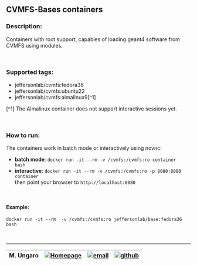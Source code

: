 ## CVMFS-Bases containers

### Description:

Containers with root support, capables of loading geant4 software from CVMFS
using modules.

<br/>

### Supported tags:

- jeffersonlab/cvmfs:fedora36
- jeffersonlab/cvmfs:ubuntu22
- jeffersonlab/cvmfs:almalinux9[^1]
  
[^1] The Almalinux container does not support interactive sessions yet.

<br/>

### How to run:

The containers work in batch mode or interactively using novnc:

* **batch mode**:  `docker run -it --rm -v /cvmfs:/cvmfs:ro container  bash`
* **interactive**: `docker run -it --rm -v /cvmfs:/cvmfs:ro -p 8080:8080 container` <br/> 
  then point your browser to `http://localhost:8080`

<br/>

#### Example:

```
docker run -it --rm  -v /cvmfs:/cvmfs:ro jeffersonlab/base:fedora36 bash
```

<br/>

---


| M. Ungaro |   [![Homepage](https://cdn3.iconfinder.com/data/icons/feather-5/24/home-64.png)](https://maureeungaro.github.io/home/)   |        [![email](https://cdn4.iconfinder.com/data/icons/aiga-symbol-signs/439/aiga_mail-64.png)](mailto:ungaro@jlab.org)         | [![github](https://cdn4.iconfinder.com/data/icons/ionicons/512/icon-social-github-64.png)](https://github.com/maureeungaro)  | 
|:---------:|:------------------------------------------------------------------------------------------------------------------------:|:--------------------------------------------------------------------------------------------------------------------------------:|:----------------------------------------------------------------------------------------------------------------------------:|





